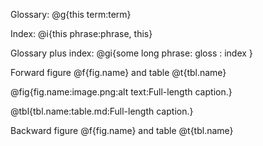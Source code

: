 Glossary: @g{this term:term}

Index: @i{this phrase:phrase, this}

Glossary plus index: @gi{some long phrase: gloss : index  }

Forward figure @f{fig.name} and table @t{tbl.name}

@fig{fig.name:image.png:alt text:Full-length caption.}

@tbl{tbl.name:table.md:Full-length caption.}

Backward figure @f{fig.name} and table @t{tbl.name}
